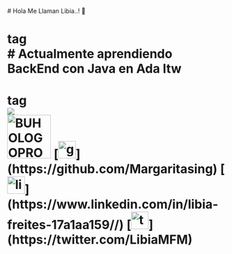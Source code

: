 <!DOCTYPE html>
<html>

<head>
    # Hola Me Llaman Libia..! 👋 <h1> tag <br>
        # Actualmente aprendiendo BackEnd con Java en Ada Itw <h1> tag  <br>
    <img src="https://media.giphy.com/media/YRzF6S3Ei0ys195ZSW/giphy.gif"> <br>
    <img src="https://i.ibb.co/26XQjyJ/BUHOLOGOPROGRAMADOR.png" alt="BUHOLOGOPROGRAMADOR" border="0" height="100"></a>
    <meta charset="utf-8">
    [<img src='https://cdn.jsdelivr.net/npm/simple-icons@3.0.1/icons/github.svg' alt='github' height='40'>](https://github.com/Margaritasing) [<img src='https://cdn.jsdelivr.net/npm/simple-icons@3.0.1/icons/linkedin.svg' alt='linkedin' height='40'>](https://www.linkedin.com/in/libia-freites-17a1aa159//)
    [<img src='https://cdn.jsdelivr.net/npm/simple-icons@3.0.1/icons/twitter.svg' alt='twitter' height='40'>](https://twitter.com/LibiaMFM)
    
</head>

<body>
         

   

      

</body>

</html>





